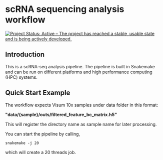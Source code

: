 # scRNA sequencing analysis workflow
[![Project Status: Active – The project has reached a stable, usable state and is being actively developed.](http://www.repostatus.org/badges/latest/active.svg)](http://www.repostatus.org/#active) 

Introduction
------------

This is a scRNA-seq analysis pipeline. The pipeline is built in Snakemake and can be run on different platforms and high performance computing (HPC) systems.


Quick Start Example
-------------------

The workflow expects Visum 10x samples under data folder in this format:

__"data/{sample}/outs/filtered_feature_bc_matrix.h5"__

This will register the directory name as sample name for later processing.

You can start the pipeline by calling,

```
snakemake -j 20

```

which will create a 20 threads job.
